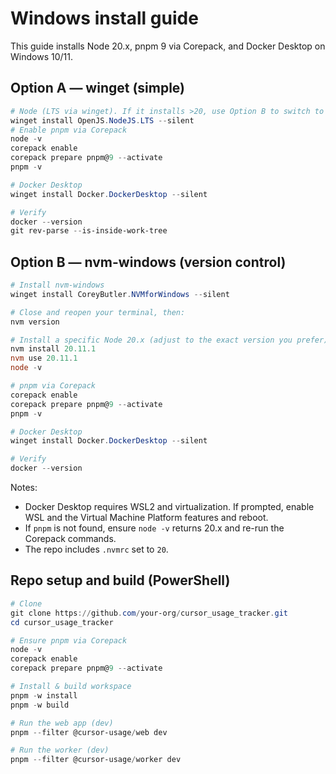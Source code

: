 # Windows install guide

This guide installs Node 20.x, pnpm 9 via Corepack, and Docker Desktop on Windows 10/11.

## Option A — winget (simple)
```powershell
# Node (LTS via winget). If it installs >20, use Option B to switch to 20.x.
winget install OpenJS.NodeJS.LTS --silent
# Enable pnpm via Corepack
node -v
corepack enable
corepack prepare pnpm@9 --activate
pnpm -v

# Docker Desktop
winget install Docker.DockerDesktop --silent

# Verify
docker --version
git rev-parse --is-inside-work-tree
```

## Option B — nvm-windows (version control)
```powershell
# Install nvm-windows
winget install CoreyButler.NVMforWindows --silent

# Close and reopen your terminal, then:
nvm version

# Install a specific Node 20.x (adjust to the exact version you prefer)
nvm install 20.11.1
nvm use 20.11.1
node -v

# pnpm via Corepack
corepack enable
corepack prepare pnpm@9 --activate
pnpm -v

# Docker Desktop
winget install Docker.DockerDesktop --silent

# Verify
docker --version
```

Notes:
- Docker Desktop requires WSL2 and virtualization. If prompted, enable WSL and the Virtual Machine Platform features and reboot.
- If `pnpm` is not found, ensure `node -v` returns 20.x and re-run the Corepack commands.
- The repo includes `.nvmrc` set to `20`.

## Repo setup and build (PowerShell)
```powershell
# Clone
git clone https://github.com/your-org/cursor_usage_tracker.git
cd cursor_usage_tracker

# Ensure pnpm via Corepack
node -v
corepack enable
corepack prepare pnpm@9 --activate

# Install & build workspace
pnpm -w install
pnpm -w build

# Run the web app (dev)
pnpm --filter @cursor-usage/web dev

# Run the worker (dev)
pnpm --filter @cursor-usage/worker dev
```
